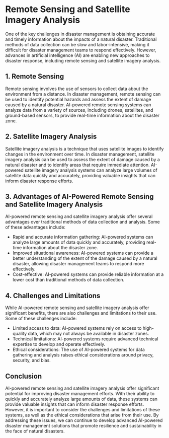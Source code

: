 Remote Sensing and Satellite Imagery Analysis
==================================================================================================

One of the key challenges in disaster management is obtaining accurate and timely information about the impacts of a natural disaster. Traditional methods of data collection can be slow and labor-intensive, making it difficult for disaster management teams to respond effectively. However, advances in artificial intelligence (AI) are enabling new approaches to disaster response, including remote sensing and satellite imagery analysis.

1\. Remote Sensing
-----------------

Remote sensing involves the use of sensors to collect data about the environment from a distance. In disaster management, remote sensing can be used to identify potential hazards and assess the extent of damage caused by a natural disaster. AI-powered remote sensing systems can analyze data from a variety of sources, including drones, satellites, and ground-based sensors, to provide real-time information about the disaster zone.

2\. Satellite Imagery Analysis
-----------------------------

Satellite imagery analysis is a technique that uses satellite images to identify changes in the environment over time. In disaster management, satellite imagery analysis can be used to assess the extent of damage caused by a natural disaster and to identify areas that require immediate attention. AI-powered satellite imagery analysis systems can analyze large volumes of satellite data quickly and accurately, providing valuable insights that can inform disaster response efforts.

3\. Advantages of AI-Powered Remote Sensing and Satellite Imagery Analysis
-------------------------------------------------------------------------

AI-powered remote sensing and satellite imagery analysis offer several advantages over traditional methods of data collection and analysis. Some of these advantages include:

* Rapid and accurate information gathering: AI-powered systems can analyze large amounts of data quickly and accurately, providing real-time information about the disaster zone.
* Improved situational awareness: AI-powered systems can provide a better understanding of the extent of the damage caused by a natural disaster, allowing disaster management teams to respond more effectively.
* Cost-effective: AI-powered systems can provide reliable information at a lower cost than traditional methods of data collection.

4\. Challenges and Limitations
-----------------------------

While AI-powered remote sensing and satellite imagery analysis offer significant benefits, there are also challenges and limitations to their use. Some of these challenges include:

* Limited access to data: AI-powered systems rely on access to high-quality data, which may not always be available in disaster zones.
* Technical limitations: AI-powered systems require advanced technical expertise to develop and operate effectively.
* Ethical considerations: The use of AI-powered systems for data gathering and analysis raises ethical considerations around privacy, security, and bias.

Conclusion
----------

AI-powered remote sensing and satellite imagery analysis offer significant potential for improving disaster management efforts. With their ability to quickly and accurately analyze large amounts of data, these systems can provide valuable insights that can inform disaster response efforts. However, it is important to consider the challenges and limitations of these systems, as well as the ethical considerations that arise from their use. By addressing these issues, we can continue to develop advanced AI-powered disaster management solutions that promote resilience and sustainability in the face of natural disasters.

